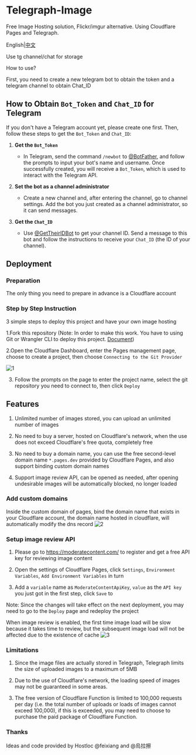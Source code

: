 # Telegraph-Image

Free Image Hosting solution, Flickr/imgur alternative. Using Cloudflare Pages and Telegraph.

English|[中文](readme-zh.md)

Use tg channel/chat for storage

How to use?

First, you need to create a new telegram bot to obtain the token and a telegram channel to obtain Chat_ID
## How to Obtain `Bot_Token` and `Chat_ID` for Telegram

If you don't have a Telegram account yet, please create one first. Then, follow these steps to get the `Bot_Token` and `Chat_ID`:

1. **Get the `Bot_Token`**
   - In Telegram, send the command `/newbot` to [@BotFather](https://t.me/BotFather), and follow the prompts to input your bot's name and username. Once successfully created, you will receive a `Bot_Token`, which is used to interact with the Telegram API.

2. **Set the bot as a channel administrator**
   - Create a new channel and, after entering the channel, go to channel settings. Add the bot you just created as a channel administrator, so it can send messages.

3. **Get the `Chat_ID`**
   - Use [@GetTheirIDBot](https://t.me/GetTheirIDBot) to get your channel ID. Send a message to this bot and follow the instructions to receive your `Chat_ID` (the ID of your channel).
   
## Deployment

### Preparation

The only thing you need to prepare in advance is a Cloudflare account

### Step by Step Instruction

3 simple steps to deploy this project and have your own image hosting

1.Fork this repository (Note: In order to make this work. You have to using Git or Wrangler CLI to deploy this project. [Document](https://developers.cloudflare.com/pages/functions/get-started/#deploy-your-function))

2.Open the Cloudflare Dashboard, enter the Pages management page, choose to create a project, then choose `Connecting to the Git Provider`

![1](https://telegraph-image.pages.dev/file/8d4ef9b7761a25821d9c2.png)

3. Follow the prompts on the page to enter the project name, select the git repository you need to connect to, then click `Deploy`

## Features

1. Unlimited number of images stored, you can upload an unlimited number of images

2. No need to buy a server, hosted on Cloudflare's network, when the use does not exceed Cloudflare's free quota, completely free

3. No need to buy a domain name, you can use the free second-level domain name `*.pages.dev` provided by Cloudflare Pages, and also support binding custom domain names

4. Support image review API, can be opened as needed, after opening undesirable images will be automatically blocked, no longer loaded

### Add custom domains

Inside the custom domain of pages, bind the domain name that exists in your Cloudflare account, the domain name hosted in cloudflare, will automatically modify the dns record
![2](https://telegraph-image.pages.dev/file/29546e3a7465a01281ee2.png)

### Setup image review API

1. Please go to https://moderatecontent.com/ to register and get a free API key for reviewing image content

2. Open the settings of Cloudflare Pages, click `Settings`, `Environment Variables`, `Add Environment Variables` in turn

3. Add a `variable` name as `ModerateContentApiKey`, `value` as the `API key` you just got in the first step, click `Save` to

Note: Since the changes will take effect on the next deployment, you may need to go to the `Deploy` page and redeploy the project

When image review is enabled, the first time image load will be slow because it takes time to review, but the subsequent image load will not be affected due to the existence of cache
![3](https://telegraph-image.pages.dev/file/bae511fb116b034ef9c14.png)

### Limitations

1. Since the image files are actually stored in Telegraph, Telegraph limits the size of uploaded images to a maximum of 5MB

2. Due to the use of Cloudflare's network, the loading speed of images may not be guaranteed in some areas.

3. The free version of Cloudflare Function is limited to 100,000 requests per day (i.e. the total number of uploads or loads of images cannot exceed 100,000), if this is exceeded, you may need to choose to purchase the paid package of Cloudflare Function.

### Thanks

Ideas and code provided by Hostloc @feixiang and @烏拉擦
